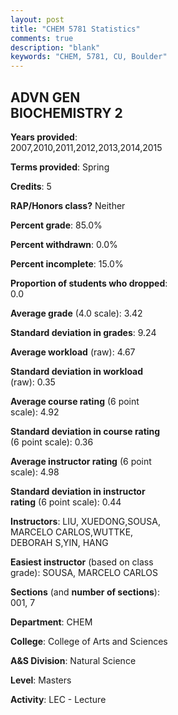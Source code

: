 ```yaml
---
layout: post
title: "CHEM 5781 Statistics"
comments: true
description: "blank"
keywords: "CHEM, 5781, CU, Boulder"
--- 
```

<head>
<script src="https://ajax.googleapis.com/ajax/libs/jquery/2.1.3/jquery.min.js"></script>
<script src="https://dl.dropboxusercontent.com/s/pc42nxpaw1ea4o9/highcharts.js?dl=0"></script>
<!-- <script src="../assets/js/highcharts.js"></script> -->
<style type="text/css">@font-face {
	font-family: "Bebas Neue";
	src: url(https://www.filehosting.org/file/details/544349/BebasNeue%20Regular.otf) format("opentype");
	}
	h1.Bebas { 
		font-family: "Bebas Neue", Verdana, Tahoma;
	}
</style>
</head>
<body>
	<div id="container" style="float: right; width: 45%; height: 88%; margin-left: 2.5%; margin-right: 2.5%;"></div>
	<script language="JavaScript">
		$(document).ready(function() {
		var chart = {type: 'column'};
		var title = {text: 'Grade Distribution'};
		var xAxis = {categories: ['A','B','C','D','F'],crosshair: true};
		var yAxis = {min: 0,title: {text: 'Percentage'}};
		var tooltip = {headerFormat: '<center><b><span style="font-size:20px">{point.key}</span></b></center>',
		               pointFormat: '<td style="padding:0"><b>{point.y:.1f}%</b></td>',
		               footerFormat: '</table>',shared: true,useHTML: true};
		var plotOptions = {column: {pointPadding: 0.0,borderWidth: 0}};  
		var credits = {enabled: false};var series= [{name: 'Percent',data: [49.37,48.1,1.27,0.0,1.27,]}];
		var json = {};
		json.chart = chart;
		json.title = title;
		json.tooltip = tooltip;
		json.xAxis = xAxis;
		json.yAxis = yAxis;  
		json.series = series;
		json.plotOptions = plotOptions;  
		json.credits = credits;
		$('#container').highcharts(json);
	});
	</script>
</body>
			   
## ADVN GEN BIOCHEMISTRY 2

**Years provided**: 2007,2010,2011,2012,2013,2014,2015

**Terms provided**: Spring

**Credits**: 5

**RAP/Honors class?** Neither

**Percent grade**: 85.0%

**Percent withdrawn**: 0.0%

**Percent incomplete**: 15.0%

**Proportion of students who dropped**: 0.0

**Average grade** (4.0 scale): 3.42

**Standard deviation in grades**: 9.24

**Average workload** (raw): 4.67

**Standard deviation in workload** (raw): 0.35

**Average course rating** (6 point scale): 4.92

**Standard deviation in course rating** (6 point scale): 0.36

**Average instructor rating** (6 point scale): 4.98

**Standard deviation in instructor rating** (6 point scale): 0.44

**Instructors**: LIU, XUEDONG,SOUSA, MARCELO CARLOS,WUTTKE, DEBORAH S,YIN, HANG

**Easiest instructor** (based on class grade): SOUSA, MARCELO CARLOS

**Sections** (and **number of sections**): 001, 7

**Department**: CHEM

**College**: College of Arts and Sciences

**A&S Division**: Natural Science

**Level**: Masters

**Activity**: LEC - Lecture